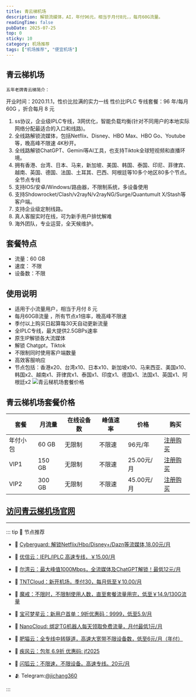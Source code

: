 ```yaml
---
title: 青云梯机场
description: 解锁流媒体，AI，年付96元，相当于月付8元，，每月60G流量。
readingTime: false
pubDate: 2025-07-25
top: 0
sticky: 10
category: 机场推荐
tags: ["机场推荐", "便宜机场"]
---
```

## 青云梯机场
    五年老牌青云梯简介：
开业时间：2020.11.1，性价比拉满的实力一线
性价比IPLC 专线套餐：96 年/每月 60G ，折合每月 8 元
1. ss协议，企业级IPLC专线，3网优化，智能负载均衡(针对不同用户的本地实际网络分配最适合的入口和线路)。
2. 全线路解锁流媒体，包括Netflix、Disney、HBO Max、HBO Go、Youtube等，晚高峰不限速 4K秒开。
3. 全线路解锁ChatGPT、Gemini等AI工具，也支持Tiktok全球短视频和直播环境。
4. 拥有香港、台湾、日本、马来，新加坡、美国、韩国、泰国、印尼、菲律宾、越南、英国、德国、法国、土耳其、巴西、阿根廷等10多个地区80多个节点。全节点专线
5. 支持IOS/安卓/Windows/路由器，不限制系统，多设备使用
6. 支持Shdowrocket/Clash/v2rayN/v2rayNG/Surge/Quantumult X/Stash等客户端。
7. 支持企业级定制线路。
8. 真人客服实时在线，可为新手用户排忧解难
9. 海外团队，专业运营，全天候维护。
## 套餐特点
- 流量：60 GB
- 速度： 不限
- 设备数：不限
## 使用说明
- 适用于小流量用户，相当于月付 8 元
- 每月60GB流量 ，所有节点x1倍率，晚高峰不限速
- 季付以上购买日起算每30天自动更新流量
- 全IPLC专线，最大提供2.5GBPs速率
- 原生IP解锁各大流媒体
- 解锁 Chatgpt，Tiktok
- 不限制同时使用客户端数量
- 高效客服响应
- 节点包括：香港x20、台湾x10、日本x10、新加坡x10、马来西亚、美国x10、韩国x2、越南x1、菲律宾x1、泰国x1、印度x1、德国x1、法国x1、英国x1、阿根廷x2
![青云梯机场套餐价格](/assets/qingyunti.webp "青云梯机场套餐价格")
## 青云梯机场套餐价格
| 套餐 | 月流量 | 在线设备数 | 峰值速率 | 价格 | 购买 |
| --- | --- | --- | --- | --- | --- |
| 年付小包 | 60 GB | 无限制 | 不限速 | 96元/年 | [注册购买](https://haibing822.qytvipaff.cc/register?aff=dTvJ05CM) |
| VIP1 | 150 GB | 无限制 | 不限速 | 25.00元/月 | [注册购买](https://haibing822.qytvipaff.cc/register?aff=dTvJ05CM) |
| VIP2 | 300 GB | 无限制 | 不限速 | 45.00元/月 |  [注册购买](https://haibing822.qytvipaff.cc/register?aff=dTvJ05CM) |
[访问青云梯机场官网](https://haibing822.qytvipaff.cc/register?aff=dTvJ05CM)
---------
---------
::: tip 🎉 节点推荐
- 🚀 [Cyberguard: 解锁Netflix/Hbo/Disney+/Dazn等流媒体,18.00元/月](https://www.cyberguard.best/#/register?code=XsreC0T5)<br>
- 🚀 [优信云：IEPL/IPLC 高速专线，￥15.00/月](https://www.优信云.com/#/register?code=JRtE5uIV)<br>
- 🚀 [尔湾云：最大峰值1000Mbps，全流媒体及ChatGPT解锁！最低12元/月](https://erwan6.net/auth/register?code=BoObCd)<br>
- 🚀 [TNTCloud：新开机场，季付30，每月低至￥10.00/月](https://haibing822.tntvipaff.cc/#/register?code=GtjJVgml)<br>
- 🚀 [魔戒：不限时，不限制使用人数，直至套餐流量用完，低至￥14.9/130G流量](https://mojie.app/#/register?code=sSdtPtLo)<br>
- 🚀 [宝可梦星云：新用户首单：9折优惠码：9999，低至5.9/月 ](https://love.521pokemon.com/register?code=56ERkkxp)<br>
- 🚀 [NanoCloud: 绑定TG机器人每天领取免费流量，月付最低1元/月](https://edu.uodoo.bid/auth/register?code=JMiOQDHf)<br>
- 🚀 [肥猫云：全专线中转隧道，高速大宽带不限设备数，低至6元/月（年付）](https://fchb1188.fcvipaff.cc/register?aff=X1vZd2wf)<br>
- 🚀 [疾风云：包年 6.9折 优惠码: jf2025](https://homes.tr25.cn?code=ReCm)<br>
- 🚀 [闪狐云：不限速，不限设备。高速专线。20元/月](https://inv02.ffaff.cc/register?aff=WQApz2pv)

- 🫂 Telegram:[@jichang360](https://t.me/jichang360)

:::
